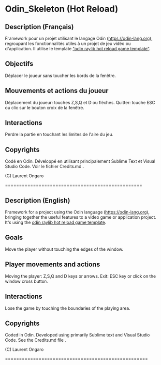 # Odin_Skeleton (Hot Reload)

## Description (Français)

Framework pour un projet utilisant le langage Odin (https://odin-lang.org), regroupant les fonctionnalités utiles à un projet de jeu vidéo ou d'application.
Il utilise le template ["odin raylib hot reload game template"](https://github.com/karl-zylinski/odin-raylib-hot-reload-game-template).

## Objectifs

Déplacer le joueur sans toucher les bords de la fenêtre.

## Mouvements et actions du joueur

Déplacement du joueur: touches Z,S,Q et D ou flèches.
Quitter: touche ESC ou clic sur le bouton croix de la fenêtre.

## Interactions

Perdre la partie en touchant les limites de l'aire du jeu.

## Copyrights

Codé en Odin.
Développé en utilisant principalement Sublime Text et Visual Studio Code.
Voir le fichier Credits.md .

(C) Laurent Ongaro

=================================================

## Description (English)

Framework for a project using the Odin language (https://odin-lang.org), bringing together the useful features to a video game or application project.
It's using the [odin raylib hot reload game template](https://github.com/karl-zylinski/odin-raylib-hot-reload-game-template).

## Goals

Move the player without touching the edges of the window.

## Player movements and actions

Moving the player: Z,S,Q and D keys or arrows.
Exit: ESC key or click on the window cross button.

## Interactions

Lose the game by touching the boundaries of the playing area.

## Copyrights

Coded in Odin.
Developed using primarily Sublime text and Visual Studio Code.
See the Credits.md file .

(C) Laurent Ongaro

===================================================
